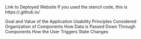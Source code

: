 Link to Deployed Website
If you used the stencil code, this is https://<your GitHub username>.github.io/<name of your repository>

Goal and Value of the Application
Usability Principles Considered
Organization of Components
How Data is Passed Down Through Components
How the User Triggers State Changes
